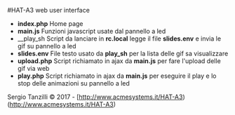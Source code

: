 #HAT-A3 web user interface

* __index.php__ Home page
* __main.js__ Funzioni javascript usate dal pannello a led
* __play_sh Script da lanciare  in __rc.local__ legge il file __slides.env__ e invia le gif su pannello a led
* __slides.env__ File testo usato da __play_sh__ per la lista delle gif sa visualizzare
* __upload.php__ Script richiamato in ajax da __main.js__ per fare l'upload delle gif via web
* __play.php__ Script richiamato in ajax da __main.js__ per eseguire il play e lo stop delle animazioni su pannello a led

Sergio Tanzilli &copy; 2017 - [http://www.acmesystems.it/HAT-A3)(http://www.acmesystems.it/HAT-A3)
